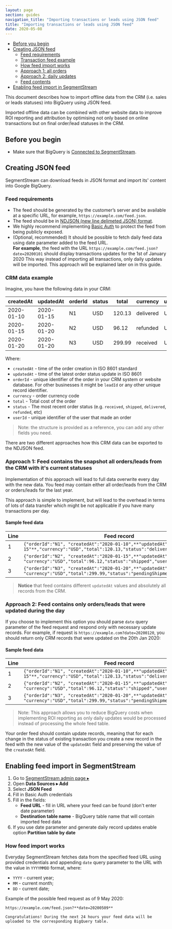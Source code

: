 ```yaml
---
layout: page
section: guides
navigation_title: "Importing transactions or leads using JSON feed"
title: "Importing transactions or leads using JSON feed"
date: 2020-05-08
---
```


<ul class="page-navigation">
  <li><a href="#before-you-begin">Before you begin</a></li>
  <li><a href="#creating-feed">Creating JSON feed</a>
    <ul>
      <li><a href="#feed-requirements">Feed requirements</a></li>
      <li><a href="#feed-example">Transaction feed example</a></li>
      <li><a href="#how-feed-import-works">How feed import works</a></li>
      <li><a href="#all-orders">Approach 1: all orders</a></li>
      <li><a href="#daily-updates">Approach 2: daily updates</a></li>
      <li><a href="#feed-contents">Feed contents</a></li>
    </ul>
  </li>
  <li><a href="#enabling-feed-import">Enabling feed import in SegmentStream</a></li>
</ul>
This document describes how to import offline data from the CRM (i.e. sales or leads statuses) into BigQuery using JSON feed.

Imported offline data can be combined with other website data to improve ROI reporting and attribution by optimising not only based on online transactions but on final order/lead statuses in the CRM.

## <a name="before-you-begin"></a> Before you begin
* Make sure that BigQuery is [Connected to SegmentStream](/_docs/bigquery/connecting-bigquery).

## <a name="creating-feed"></a>Creating JSON feed

SegmentStream can download feeds in JSON format and import its' content into Google BigQuery.

### <a name="#feed-requirements"></a>Feed requirements
* The feed should be generated by the customer’s server and be available at a specific URL, for example, `https://example.com/feed.json`.
* The feed should be in [NDJSON (new line delimeted JSON) format](http://ndjson.org/).
* We highly recommend implementing [Basic Auth](https://en.wikipedia.org/wiki/Basic_access_authentication) to protect the feed from being publicly exposed.
* (Optional, recommended) It should be possible to fetch daily feed data using date parameter added to the feed URL.<br/>
**For example**, the feed with the URL `https://example.com/feed.json?date=20200101` should display transactions updates for the 1st of January 2020
This way instead of importing all transactions, only daily updates will be imported. This approach will be explained later on in this guide.

### CRM data example

Imagine, you have the following data in your CRM:

createdAt | updatedAt | orderId | status | total | currency | userId
--- | --- | --- | --- | --- | --- | ---
2020-01-10| 2020-01-15 | N1 | USD | 120.13 | delivered | U1
2020-01-15| 2020-01-20 | N2 | USD | 96.12 | refunded | U2
2020-01-20| 2020-01-20 | N3 | USD | 299.99 | received | U3

Where:
* `createdAt` - time of the order creation in ISO 8601 standard
* `updatedAt` - time of the latest order status update in ISO 8601
* `orderId` - unique identifier of the order in your CRM system or website database. For other businesses it might be `leadId` or any other unique record identifier.
* `currency` - order currency code
* `total` - Total cost of the order
* `status` - The most recent order status (e.g. `received`, `shipped`, `delivered`, `refunded`, etc)
* `userId` - unique identifier of the user that made an order

> Note: the structure is provided as a reference, you can add any other fields you need.

There are two different approaches how this CRM data can be exported to the NDJSON feed.

### <a name="#all-orders"></a> Approach 1: Feed contains the snapshot all orders/leads from the CRM with it's current statuses
Implementation of this approach will lead to full data overwrite every day with the new data. You feed may contain either all order/leads from the CRM or orders/leads for the last year.

This approach is simple to implement, but will lead to the overhead in terms of lots of data transfer which might be not applicable if you have many transactions per day.

#### Sample feed data

Line|Feed record|
--- | --- |
1 | `{"orderId":"N1", "createdAt":"2020-01-10",**"updatedAt":"2020-01-15"**,"currency":"USD","total":120.13,"status":"delivered","userId":"U1"}`
2 | `{"orderId":"N2", "createdAt":"2020-01-15",**"updatedAt":"2020-01-20"**, "currency":"USD","total":96.12,"status":"shipped","userId":"U2"}`
3| `{"orderId":"N3", "createdAt":"2020-01-20",**"updatedAt":"2020-01-20"**, "currency":"USD","total":299.99,"status":"pendingShipment","userId":"U3"}`

> **Notice** that feed contains different `updatedAt` values and absolutely all records from the CRM.

### <a name="#daily-updates"></a> Approach 2: Feed contains only orders/leads that were updated during the day

If you choose to implement this option you should parse `date` query parameter of the feed request and respond only with necessary update records. For example, if request is `https://example.com?date=20200120`, you should return only CRM records that were updated on the 20th Jan 2020:

#### Sample feed data

Line|Feed record|
--- | --- |
1 | `{"orderId":"N1", "createdAt":"2020-01-10",**"updatedAt":"2020-01-15"**,"currency":"USD","total":120.13,"status":"delivered","userId":"U1"}`
2 | `{"orderId":"N2", "createdAt":"2020-01-15",**"updatedAt":"2020-01-20"**, "currency":"USD","total":96.12,"status":"shipped","userId":"U2"}`
3| `{"orderId":"N3", "createdAt":"2020-01-20",**"updatedAt":"2020-01-20"**, "currency":"USD","total":299.99,"status":"pendingShipment","userId":"U3"}`

> Note: This approach allows you to reduce BigQuery costs when implementing ROI reporting as only daily updates would be processed instead of processing the whole feed table.

Your order feed should contain update records, meaning that for each change in the status of existing transaction you create a new record in the feed with the new value of the `updatedAt` field and preserving the value of the `createdAt` field.

 
## <a name="enabling-feed-import"></a>Enabling feed import in SegmentStream
1. Go to [SegmentStream admin page ▸](https://admin.segmentstream.com)
2. Open **Data Sources ▸ Add**
3. Select **JSON Feed**
4. Fill in Basic Auth credentials
5. Fill in the fields:
    * **Feed URL** - fill in URL where your feed can be found (don't enter date parameter)
    * **Destination table name** - BigQuery table name that will contain imported feed data
6. If you use date  parameter and generate daily record updates enable option **Partition table by date**

### <a name="#how-feed-import-works"></a> How feed import works

Everyday SegmentStream fetches data from the specified feed URL using provided credentials and appending `date` query parameter to the  URL with the value in `YYYYMMDD` format, where:

* `YYYY` - current year;
* `MM` - current month;
* `DD` - current date;

Example of the possible feed request as of 9 May 2020:
```
https://example.com/feed.json?**date=20200509**

Congratulations! During the next 24 hours your feed data will be uploaded to the corresponding BigQuery table.